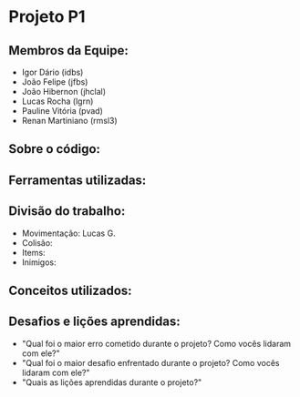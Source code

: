 # Projeto P1
## Membros da Equipe:
 - Igor Dário (idbs)
 - João Felipe (jfbs)
 - João Hibernon (jhclal)
 - Lucas Rocha (lgrn)
 - Pauline Vitória (pvad)
 - Renan Martiniano (rmsl3)

## Sobre o código:

## Ferramentas utilizadas:

## Divisão do trabalho:
 - Movimentação: Lucas G.
 - Colisão:
 - Items:
 - Inimigos: 

## Conceitos utilizados:

## Desafios e lições aprendidas:
 - "Qual foi o maior erro cometido durante o projeto? Como vocês lidaram com ele?"
 - "Qual foi o maior desafio enfrentado durante o projeto? Como vocês lidaram com ele?"
 - "Quais as lições aprendidas durante o projeto?"
